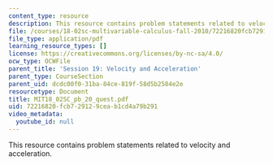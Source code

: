 ```yaml
---
content_type: resource
description: This resource contains problem statements related to velocity and acceleration.
file: /courses/18-02sc-multivariable-calculus-fall-2010/72216820fcb729129ceab1cd4a79b291_MIT18_02SC_pb_20_quest.pdf
file_type: application/pdf
learning_resource_types: []
license: https://creativecommons.org/licenses/by-nc-sa/4.0/
ocw_type: OCWFile
parent_title: 'Session 19: Velocity and Acceleration'
parent_type: CourseSection
parent_uid: dcdc00f0-31ba-84ce-819f-58d5b2584e2e
resourcetype: Document
title: MIT18_02SC_pb_20_quest.pdf
uid: 72216820-fcb7-2912-9cea-b1cd4a79b291
video_metadata:
  youtube_id: null
---
```

This resource contains problem statements related to velocity and acceleration.